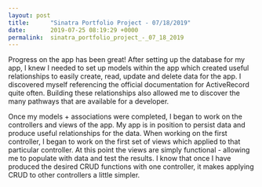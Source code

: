 ```yaml
---
layout: post
title:      "Sinatra Portfolio Project - 07/18/2019"
date:       2019-07-25 08:19:29 +0000
permalink:  sinatra_portfolio_project_-_07_18_2019
---
```



  Progress on the app has been great!  After setting up the database for my app, I knew I needed to set up models within the app which created useful relationships to easily create, read, update and delete data for the app.  I discovered myself referencing the official documentation for ActiveRecord quite often.  Building these relationships also allowed me to discover the many pathways that are available for a developer.  

  Once my models + associations were completed, I began to work on the controllers and views of the app.  My app is in position to persist data and produce useful relationships for the data.  When working on the first controller, I began to work on the first set of views which applied to that particular controller.  At this point the views are simply functional - allowing me to populate with data and test the results.   I know that once I have produced the desired CRUD functions with one controller, it makes applying CRUD to other controllers a little simpler.  


